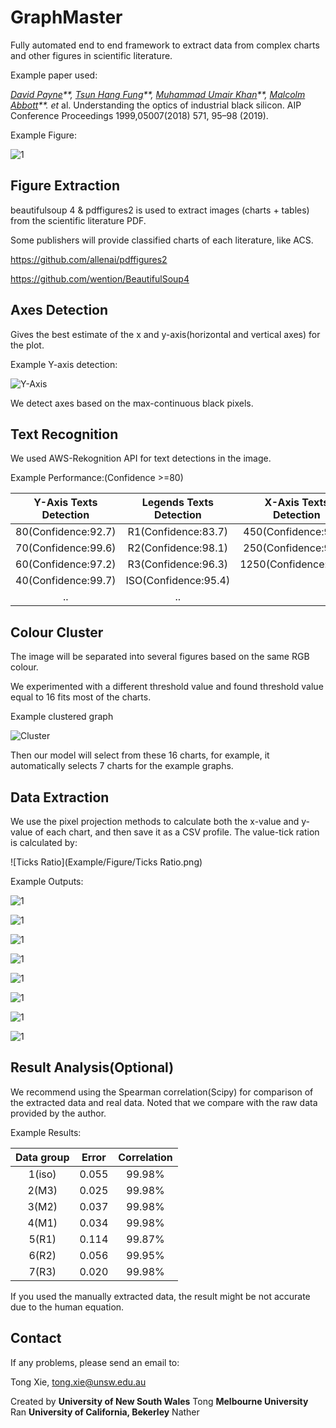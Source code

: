 # GraphMaster

Fully automated end to end framework to extract data from complex charts and other figures in scientific literature.



Example paper used:

 *[David Payne](https://aip.scitation.org/author/Payne%2C+David)**,* *[Tsun Hang Fung](https://aip.scitation.org/author/Fung%2C+Tsun+Hang)**,* *[Muhammad Umair Khan](https://aip.scitation.org/author/Khan%2C+Muhammad+Umair)**,* *[Malcolm Abbott](https://aip.scitation.org/author/Abbott%2C+Malcolm)**. et* al. Understanding the optics of industrial black silicon. AIP Conference Proceedings 1999,05007(2018) 571, 95–98 (2019).

Example Figure:

![1](test/ori/1.jpg)



## Figure Extraction

beautifulsoup 4 & pdffigures2 is used to extract images (charts + tables) from the scientific literature PDF. 

Some publishers will provide classified charts of each literature, like ACS.

https://github.com/allenai/pdffigures2

https://github.com/wention/BeautifulSoup4

## Axes Detection

Gives the best estimate of the x and y-axis(horizontal and vertical axes) for the plot.

Example Y-axis detection:

![Y-Axis](Example/Figure/Y-Axis.png)

We detect axes based on the max-continuous black pixels.

## Text Recognition 

We used AWS-Rekognition API for text detections in the image.

Example Performance:(Confidence >=80)

| Y-Axis Texts Detection | Legends Texts Detection | X-Axis Texts Detection |
| :--------------------: | :---------------------: | :--------------------: |
|  80(Confidence:92.7)   |   R1(Confidence:83.7)   |  450(Confidence:98.7)  |
|  70(Confidence:99.6)   |   R2(Confidence:98.1)   |  250(Confidence:99.1)  |
|  60(Confidence:97.2)   |   R3(Confidence:96.3)   | 1250(Confidence:92.9)  |
|  40(Confidence:99.7)   |  ISO(Confidence:95.4)   |                        |
|           ..           |           ..            |                        |



## Colour Cluster 

The image will be separated into several figures based on the same RGB colour.

We experimented with a different threshold value and found threshold value equal to 16 fits most of the charts.

Example clustered graph

![Cluster](Example/Figure/Cluster.png)

Then our model will select from these 16 charts, for example, it automatically selects 7 charts for the example graphs.

## Data Extraction

We use the pixel projection methods to calculate both the x-value and y-value of each chart, and then save it as a CSV profile. The value-tick ration is calculated by:

![Ticks Ratio](Example/Figure/Ticks Ratio.png)

Example Outputs:

![1](Example/Figure/1.png)

![1](Example/Figure/2.png)

![1](Example/Figure/3.png)

![1](Example/Figure/4.png)

![1](Example/Figure/5.png)

![1](Example/Figure/5.png)

![1](Example/Figure/6.png)

![1](Example/Figure/7.png)

## Result Analysis(Optional)

We recommend using the Spearman correlation(Scipy) for comparison of the extracted data and real data. Noted that we compare with the raw data provided by the author. 

Example Results:

| Data group | Error | Correlation |
| :--------: | :---: | :---------: |
|   1(iso)   | 0.055 |   99.98%    |
|   2(M3)    | 0.025 |   99.98%    |
|   3(M2)    | 0.037 |   99.98%    |
|   4(M1)    | 0.034 |   99.98%    |
|   5(R1)    | 0.114 |   99.87%    |
|   6(R2)    | 0.056 |   99.95%    |
|   7(R3)    | 0.020 |   99.98%    |

If you used the manually extracted data, the result might be not accurate due to the human equation.

## Contact

If any problems, please send an email to:

Tong Xie, tong.xie@unsw.edu.au

Created by
**University of New South Wales** Tong
**Melbourne University** Ran
**University of California, Bekerley**  Nather 

